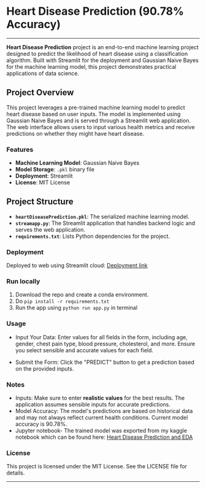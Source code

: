 # Heart Disease Prediction (90.78% Accuracy)

---  



**Heart Disease Prediction** project is an end-to-end machine learning project designed to predict the likelihood of heart disease using a classification algorithm. Built with Streamlit for the deployment and Gaussian Naive Bayes for the machine learning model, this project demonstrates practical applications of data science.

## Project Overview

This project leverages a pre-trained machine learning model to predict heart disease based on user inputs. The model is implemented using Gaussian Naive Bayes and is served through a Streamlit web application. The web interface allows users to input various health metrics and receive predictions on whether they might have heart disease.

### Features
- **Machine Learning Model**: Gaussian Naive Bayes
- **Model Storage**: `.pkl` binary file
- **Deployment**: Streamlit
- **License**: MIT License

## Project Structure

- **`heartDiseasePrediction.pkl`**: The serialized machine learning model.
- **`streamapp.py`**: The Streamlit application that handles backend logic and serves the web application.
- **`requirements.txt`**: Lists Python dependencies for the project.

### Deployment
Deployed to web using Streamlit cloud: [Deployment link]()

### Run locally
1. Download the repo and create a conda environment.
2. Do ```pip install -r requirements.txt```
3. Run the app using ```python run app.py``` in terminal

### Usage
- Input Your Data: Enter values for all fields in the form, including age, gender, chest pain type, blood pressure, cholesterol, and more. Ensure you select sensible and accurate values for each field.

- Submit the Form: Click the "PREDICT" button to get a prediction based on the provided inputs.


### Notes
- Inputs: Make sure to enter **realistic values** for the best results. The application assumes sensible inputs for accurate predictions.
- Model Accuracy: The model's predictions are based on historical data and may not always reflect current health conditions. Current model accuracy is 90.78%.
- Jupyter notebook- The trained model was exported from my kaggle notebook which can be found here: [Heart Disease Prediction and EDA](https://github.com/shvn22k/kaggle-notebooks/blob/main/heart-disease-prediction.ipynb)

### License
This project is licensed under the MIT License. See the LICENSE file for details.


---  


